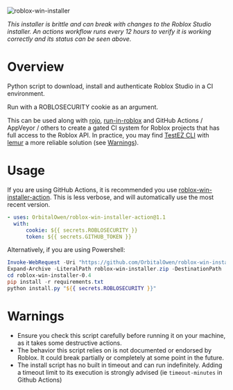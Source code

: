![roblox-win-installer](https://github.com/OrbitalOwen/roblox-win-installer/workflows/roblox-win-installer/badge.svg)

_This installer is brittle and can break with changes to the Roblox Studio installer. An actions workflow runs every 12 hours to verify it is working correctly and its status can be seen above._

# Overview

Python script to download, install and authenticate Roblox Studio in a CI environment.

Run with a ROBLOSECURITY cookie as an argument.

This can be used along with [rojo](https://github.com/rojo-rbx/rojo), [run-in-roblox](https://github.com/rojo-rbx/run-in-roblox) and GitHub Actions / AppVeyor / others to create a gated CI system for Roblox projects that has full access to the Roblox API. In practice, you may find [TestEZ CLI](https://github.com/Roblox/testez) with [lemur](https://github.com/LPGhatguy/lemur) a more reliable solution (see [Warnings](#Warnings)).

# Usage

If you are using GitHub Actions, it is recommended you use [roblox-win-installer-action](https://github.com/OrbitalOwen/roblox-win-installer-action). This is less verbose, and will automatically use the most recent version.

```yml
- uses: OrbitalOwen/roblox-win-installer-action@1.1
  with:
      cookie: ${{ secrets.ROBLOSECURITY }}
      token: ${{ secrets.GITHUB_TOKEN }}
```

Alternatively, if you are using Powershell:

```powershell
Invoke-WebRequest -Uri "https://github.com/OrbitalOwen/roblox-win-installer/archive/0.4.zip" -OutFile roblox-win-installer.zip
Expand-Archive -LiteralPath roblox-win-installer.zip -DestinationPath .
cd roblox-win-installer-0.4
pip install -r requirements.txt
python install.py "${{ secrets.ROBLOSECURITY }}"
```

# Warnings

-   Ensure you check this script carefully before running it on your machine, as it takes some destructive actions.
-   The behavior this script relies on is not documented or endorsed by Roblox. It could break partially or completely at some point in the future.
-   The install script has no built in timeout and can run indefinitely. Adding a timeout limit to its execution is strongly advised (ie `timeout-minutes` in Github Actions)
